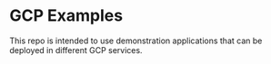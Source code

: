 # GCP Examples

This repo is intended to use demonstration applications that can be deployed in different GCP services.
